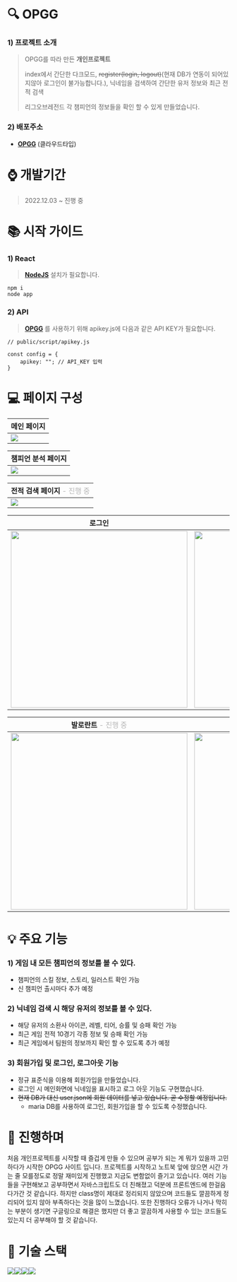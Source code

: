 # :mag: OPGG


### 1) 프로젝트 소개
>OPGG를 따라 만든 **개인프로젝트**
>
>index에서 간단한 다크모드, ~~register(login, logout)~~(현재 DB가 연동이 되어있지않아 로그인이 불가능합니다.), 닉네임을 검색하여 간단한 유저 정보와 최근 전적 검색 
>
>리그오브레전드 각 챔피언의 정보들을 확인 할 수 있게 만들었습니다.

### 2) 배포주소
- **[OPGG](https://port-0-opgg-1jx7m2gldrhsds7.gksl2.cloudtype.app/)** (클라우드타입) 

# :watch: 개발기간
>2022.12.03 ~ 진행 중

# :books: 시작 가이드

### 1) React
> **[NodeJS](https://nodejs.org/dist/v18.15.0/node-v18.15.0.pkg)** 설치가 필요합니다.

```
npm i
node app
```

### 2) API

> **[OPGG](https://developer.riotgames.com/)** 를 사용하기 위해 apikey.js에 다음과 같은 API KEY가 필요합니다.
```
// public/script/apikey.js

const config = {
	apikey: ""; // API_KEY 입력
}
```
# :computer: 페이지 구성 
| 메인 페이지 |
|---|
|<img src="https://user-images.githubusercontent.com/117905287/227774190-28be9f1d-0c9c-430a-8da0-8645fe8927ae.png">|

| 챔피언 분석 페이지 |
|---|
<img src="https://user-images.githubusercontent.com/117905287/225333516-51e87e25-8009-4af1-bddd-ef2fd8197d88.png">|

| 전적 검색 페이지 <span style="opacity : 0.3; font-weight : 400"> - 진행 중</span> |
|---|
|<img src="https://user-images.githubusercontent.com/117905287/227774313-bf6dc03d-801d-43ef-b7eb-606283c27d57.png">|

| 로그인 | 회원가입 | 
|---|---|
|<img src="https://user-images.githubusercontent.com/117905287/225334630-aea7bf52-61a4-4cbd-a56e-bf124fa1af64.png" width=400>|<img src="https://user-images.githubusercontent.com/117905287/225334624-a7a7ae9e-56bc-4cee-9533-ccbd176903c5.png" width=400>|

| 발로란트<span style="opacity : 0.3; font-weight : 400"> - 진행 중</span> | 듀오지지<span style="opacity : 0.3; font-weight : 400"> - 진행 중</span> | 
|---|---|
|<img src="https://user-images.githubusercontent.com/117905287/225335589-74364273-2ea6-4a1a-ac6b-8cab293311e6.png" width=400>|<img src="https://user-images.githubusercontent.com/117905287/225335600-680212d0-f632-46b6-b761-badafccc1919.png" width=400>|

# :bulb: 주요 기능
### 1) 게임 내 모든 챔피언의 정보를 볼 수 있다.
* 챔피언의 스킬 정보, 스토리, 일러스트 확인 가능
* 신 챔피언 출시마다 추가 예정
### 2) 닉네임 검색 시 해당 유저의 정보를 볼 수 있다.
* 해당 유저의 소환사 아이콘, 레벨, 티어, 승률 및 승패 확인 가능
* 최근 게임 전적 10경기 각종 정보 및 승패 확인 가능
* 최근 게임에서 팀원의 정보까지 확인 할 수 있도록 추가 예정
### 3) 회원가입 및 로그인, 로그아웃 기능
* 정규 표준식을 이용해 회원가입을 만들었습니다.
* 로그인 시 메인화면에 닉네임을 표시하고 로그  아웃 기능도 구현했습니다.
* ~~현재 DB가 대신 user.json에 회원 데이터를 넣고 있습니다. 곧 수정할 예정입니다.~~
    * maria DB를 사용하여 로그인, 회원가입을 할 수 있도록 수정했습니다.

# :wrench: 진행하며
처음 개인프로젝트를 시작할 때 즐겁게 만들 수 있으며 공부가 되는 게 뭐가 있을까 고민하다가 시작한 OPGG 사이트 입니다.
프로젝트를 시작하고 노트북 앞에 앉으면 시간 가는 줄 모를정도로 정말 재미있게 진행했고 지금도 변함없이 즐기고 있습니다.
여러 기능들을 구현해보고 공부하면서 자바스크립트도 더 친해졌고 덕분에 프론트엔드에 한걸음 다가간 것 같습니다.
하지만 class명이 제대로 정리되지 않았으며 코드들도 깔끔하게 정리되어 있지 않아 부족하다는 것을 많이 느꼈습니다.
또한 진행하다 오류가 나거나 막히는 부분이 생기면 구글링으로 해결은 했지만 더 좋고 깔끔하게 사용할 수 있는 코드들도 있는지 더 공부해야 할 것 같습니다.

# :page_facing_up: 기술 스택
<img src="https://img.shields.io/badge/html5-1572B6?style=for-the-badge&logo=html5&logoColor=white"><img src="https://img.shields.io/badge/css-E34F26?style=for-the-badge&logo=css&logoColor=white"><img src="https://img.shields.io/badge/JavaScript-F7DF1E?style=for-the-badge&logo=JavaScript&logoColor=white"><img src="https://img.shields.io/badge/Node.js-339933?style=for-the-badge&logo=Node.js&logoColor=white">

